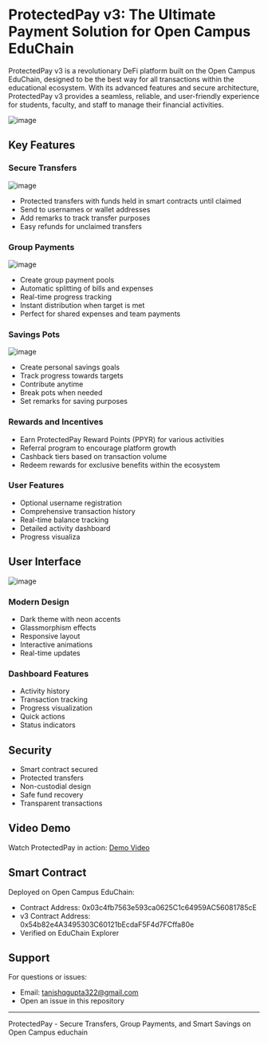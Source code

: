 # ProtectedPay v3: The Ultimate Payment Solution for Open Campus EduChain

ProtectedPay v3 is a revolutionary DeFi platform built on the Open Campus EduChain, designed to be the best way for all transactions within the educational ecosystem. With its advanced features and secure architecture, ProtectedPay v3 provides a seamless, reliable, and user-friendly experience for students, faculty, and staff to manage their financial activities.

![image](https://github.com/user-attachments/assets/4c9042c5-7a6d-46de-a779-2b6a4d77850f)

## Key Features

### Secure Transfers
![image](https://github.com/user-attachments/assets/265a98e1-ba4c-4860-8dcb-7e5ecd9d3e52)
- Protected transfers with funds held in smart contracts until claimed
- Send to usernames or wallet addresses
- Add remarks to track transfer purposes
- Easy refunds for unclaimed transfers

### Group Payments
![image](https://github.com/user-attachments/assets/175a8cee-afdf-4676-9271-01109722757c)
- Create group payment pools
- Automatic splitting of bills and expenses
- Real-time progress tracking
- Instant distribution when target is met
- Perfect for shared expenses and team payments

### Savings Pots
![image](https://github.com/user-attachments/assets/945911fd-d346-4178-9bc4-56ec5d54d9b4)
- Create personal savings goals
- Track progress towards targets
- Contribute anytime
- Break pots when needed
- Set remarks for saving purposes

### Rewards and Incentives
- Earn ProtectedPay Reward Points (PPYR) for various activities
- Referral program to encourage platform growth
- Cashback tiers based on transaction volume
- Redeem rewards for exclusive benefits within the ecosystem

### User Features
- Optional username registration
- Comprehensive transaction history
- Real-time balance tracking
- Detailed activity dashboard
- Progress visualiza

## User Interface

![image](https://github.com/user-attachments/assets/36f024cd-1843-4f14-ac75-7ea15b66a98e)

### Modern Design
- Dark theme with neon accents
- Glassmorphism effects
- Responsive layout
- Interactive animations
- Real-time updates

### Dashboard Features
- Activity history
- Transaction tracking
- Progress visualization
- Quick actions
- Status indicators

## Security

- Smart contract secured
- Protected transfers
- Non-custodial design
- Safe fund recovery
- Transparent transactions

## Video Demo

Watch ProtectedPay in action:
[Demo Video](video_link)

## Smart Contract

Deployed on Open Campus EduChain:
- Contract Address: 0x03c4fb7563e593ca0625C1c64959AC56081785cE
- v3 Contract Address: 0x54b82e4A3495303C60121bEcdaF5F4d7FCffa80e
- Verified on EduChain Explorer

## Support

For questions or issues:
- Email: tanishqgupta322@gmail.com
- Open an issue in this repository

---

ProtectedPay - Secure Transfers, Group Payments, and Smart Savings on Open Campus educhain
